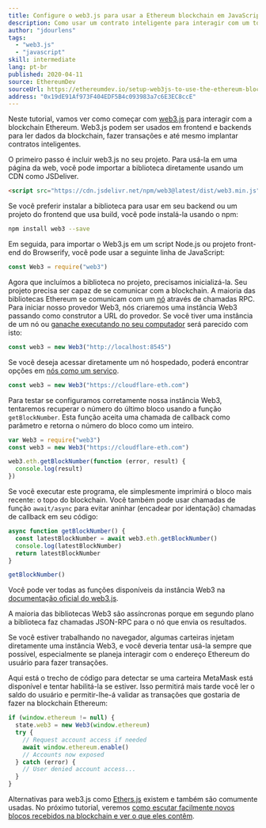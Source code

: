 ```yaml
---
title: Configure o web3.js para usar a Ethereum blockchain em JavaScript
description: Como usar um contrato inteligente para interagir com um token usando a linguagem Solidity
author: "jdourlens"
tags:
  - "web3.js"
  - "javascript"
skill: intermediate
lang: pt-br
published: 2020-04-11
source: EthereumDev
sourceUrl: https://ethereumdev.io/setup-web3js-to-use-the-ethereum-blockchain-in-javascript/
address: "0x19dE91Af973F404EDF5B4c093983a7c6E3EC8ccE"
---
```


Neste tutorial, vamos ver como começar com [web3.js](https://web3js.readthedocs.io/) para interagir com a blockchain Ethereum. Web3.js podem ser usados em frontend e backends para ler dados da blockchain, fazer transações e até mesmo implantar contratos inteligentes.

O primeiro passo é incluir web3.js no seu projeto. Para usá-la em uma página da web, você pode importar a biblioteca diretamente usando um CDN como JSDeliver.

```html
<script src="https://cdn.jsdelivr.net/npm/web3@latest/dist/web3.min.js"></script>
```

Se você preferir instalar a biblioteca para usar em seu backend ou um projeto do frontend que usa build, você pode instalá-la usando o npm:

```bash
npm install web3 --save
```

Em seguida, para importar o Web3.js em um script Node.js ou projeto front-end do Browserify, você pode usar a seguinte linha de JavaScript:

```js
const Web3 = require("web3")
```

Agora que incluímos a biblioteca no projeto, precisamos inicializá-la. Seu projeto precisa ser capaz de se comunicar com a blockchain. A maioria das bibliotecas Ethereum se comunicam com um [nó](/developers/docs/nodes-and-clients/) através de chamadas RPC. Para iniciar nosso provedor Web3, nós criaremos uma instância Web3 passando como construtor a URL do provedor. Se você tiver uma instância de um nó ou [ganache executando no seu computador](https://ethereumdev.io/testing-your-smart-contract-with-existing-protocols-ganache-fork/) será parecido com isto:

```js
const web3 = new Web3("http://localhost:8545")
```

Se você deseja acessar diretamente um nó hospedado, poderá encontrar opções em [nós como um serviço](/developers/docs/nodes-and-clients/nodes-as-a-service).

```js
const web3 = new Web3("https://cloudflare-eth.com")
```

Para testar se configuramos corretamente nossa instância Web3, tentaremos recuperar o número do último bloco usando a função `getBlockNumber`. Esta função aceita uma chamada de callback como parâmetro e retorna o número do bloco como um inteiro.

```js
var Web3 = require("web3")
const web3 = new Web3("https://cloudflare-eth.com")

web3.eth.getBlockNumber(function (error, result) {
  console.log(result)
})
```

Se você executar este programa, ele simplesmente imprimirá o bloco mais recente: o topo do blockchain. Você também pode usar chamadas de função `await/async` para evitar aninhar (encadear por identação) chamadas de callback em seu código:

```js
async function getBlockNumber() {
  const latestBlockNumber = await web3.eth.getBlockNumber()
  console.log(latestBlockNumber)
  return latestBlockNumber
}

getBlockNumber()
```

Você pode ver todas as funções disponíveis da instância Web3 na [documentação oficial do web3.js](https://docs.web3js.org/).

A maioria das bibliotecas Web3 são assíncronas porque em segundo plano a biblioteca faz chamadas JSON-RPC para o nó que envia os resultados.

<Divider />

Se você estiver trabalhando no navegador, algumas carteiras injetam diretamente uma instância Web3, e você deveria tentar usá-la sempre que possível, especialmente se planeja interagir com o endereço Ethereum do usuário para fazer transações.

Aqui está o trecho de código para detectar se uma carteira MetaMask está disponível e tentar habilitá-la se estiver. Isso permitirá mais tarde você ler o saldo do usuário e permitir-lhe-á validar as transações que gostaria de fazer na blockchain Ethereum:

```js
if (window.ethereum != null) {
  state.web3 = new Web3(window.ethereum)
  try {
    // Request account access if needed
    await window.ethereum.enable()
    // Accounts now exposed
  } catch (error) {
    // User denied account access...
  }
}
```

Alternativas para web3.js como [Ethers.js](https://docs.ethers.io/) existem e também são comumente usadas. No próximo tutorial, veremos [como escutar facilmente novos blocos recebidos na blockchain e ver o que eles contêm](https://ethereumdev.io/listening-to-new-transactions-happening-on-the-blockchain/).
